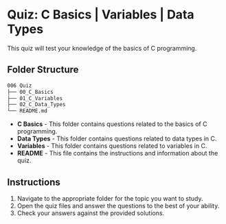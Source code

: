 # Quiz: C Basics | Variables | Data Types

This quiz will test your knowledge of the basics of C programming.

## Folder Structure

```bash
006 Quiz
├── 00_C_Basics
├── 01_C_Variables
├── 02_C_Data_Types
└── README.md
```

* **C Basics** - This folder contains questions related to the basics of C programming.
* **Data Types** - This folder contains questions related to data types in C.
* **Variables** - This folder contains questions related to variables in C.
* **README** - This file contains the instructions and information about the quiz.

## Instructions

1. Navigate to the appropriate folder for the topic you want to study.
2. Open the quiz files and answer the questions to the best of your ability.
3. Check your answers against the provided solutions.
